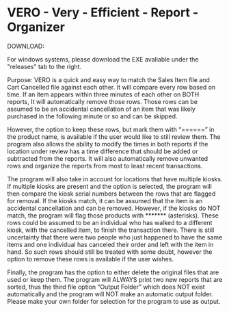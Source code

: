 # VERO - Very - Efficient - Report - Organizer 

DOWNLOAD: 

For windows systems, please download the EXE avaliable under the "releases" tab to the right.


Purpose:
	VERO is a quick and easy way to match the Sales Item file and Cart Cancelled file against each other. It will compare every row based on time. If an item appears within three minutes of each other on BOTH reports, It will automatically remove those rows. Those rows can be assumed to be an accidental cancellation of an item that was likely purchased in the following minute or so and can be skipped. 

 
However, the option to keep these rows, but mark them with “======” in the product name, is available if the user would like to still review them. The program also allows the ability to modify the times in both reports if the location under review has a time difference that should be added or subtracted from the reports. It will also automatically remove unwanted rows and organize the reports from most to least recent transactions. 


The program will also take in account for locations that have multiple kiosks. If multiple kiosks are present and the option is selected, the program will then compare the kiosk serial numbers between the rows that are flagged for removal. If the kiosks match, it can be assumed that the item is an accidental cancellation and can be removed. However, if the kiosks do NOT match, the program will flag those products with ******* (asterisks). These rows could be assumed to be an individual who has walked to a different kiosk, with the cancelled item, to finish the transaction there. There is still uncertainty that there were two people who just happened to have the same items and one individual has canceled their order and left with the item in hand. So such rows should still be treated with some doubt, however the option to remove these rows is available if the user wishes. 


Finally, the program has the option to either delete the original files that are used or keep them. The program will ALWAYS print two new reports that are sorted, thus the third file option “Output Folder” which does NOT exist automatically and the program will NOT make an automatic output folder. Please make your own folder for selection for the program to use as output.
